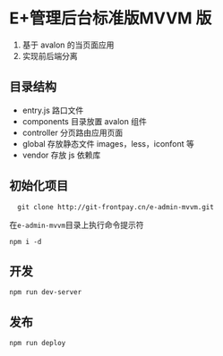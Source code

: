 # E+管理后台标准版MVVM 版

1. 基于 avalon 的当页面应用
2. 实现前后端分离


## 目录结构

* entry.js 路口文件
* components 目录放置 avalon 组件
* controller 分页路由应用页面
* global 存放静态文件 images，less，iconfont 等
* vendor 存放 js 依赖库

## 初始化项目

```
  git clone http://git-frontpay.cn/e-admin-mvvm.git
```

在`e-admin-mvvm`目录上执行命令提示符

```
npm i -d
```

## 开发

```
npm run dev-server
```

## 发布

```
npm run deploy
```
